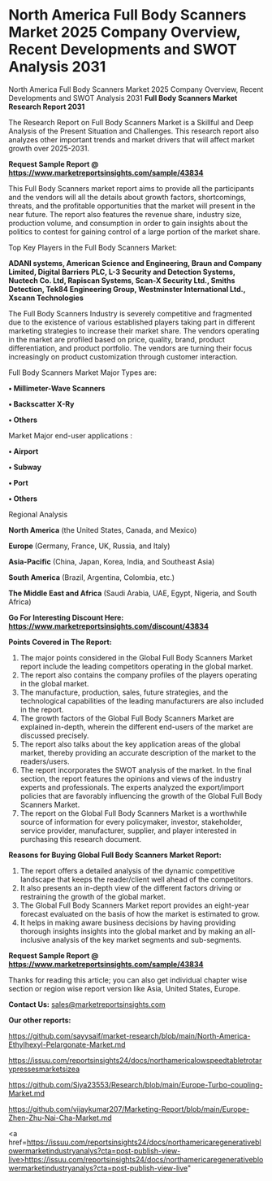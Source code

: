 # North America Full Body Scanners Market 2025 Company Overview, Recent Developments and SWOT Analysis 2031
North America Full Body Scanners Market 2025 Company Overview, Recent Developments and SWOT Analysis 2031
<strong>Full Body Scanners Market Research Report 2031</strong>

The Research Report on Full Body Scanners Market is a Skillful and Deep Analysis of the Present Situation and Challenges. This research report also analyzes other important trends and market drivers that will affect market growth over 2025-2031.

<strong>Request Sample Report @ <a href=https://www.marketreportsinsights.com/sample/43834>https://www.marketreportsinsights.com/sample/43834</a></strong>

This Full Body Scanners market report aims to provide all the participants and the vendors will all the details about growth factors, shortcomings, threats, and the profitable opportunities that the market will present in the near future. The report also features the revenue share, industry size, production volume, and consumption in order to gain insights about the politics to contest for gaining control of a large portion of the market share.

Top Key Players in the Full Body Scanners Market:

<strong>ADANI systems, American Science and Engineering, Braun and Company Limited, Digital Barriers PLC, L-3 Security and Detection Systems, Nuctech Co. Ltd, Rapiscan Systems, Scan-X Security Ltd., Smiths Detection, Tek84 Engineering Group, Westminster International Ltd., Xscann Technologies</strong>

The Full Body Scanners Industry is severely competitive and fragmented due to the existence of various established players taking part in different marketing strategies to increase their market share. The vendors operating in the market are profiled based on price, quality, brand, product differentiation, and product portfolio. The vendors are turning their focus increasingly on product customization through customer interaction.

Full Body Scanners Market Major Types are:

<strong>•  Millimeter-Wave Scanners

•  Backscatter X-Ry

•  Others</strong>

Market Major end-user applications :

<strong>•  Airport

•  Subway

•  Port

•  Others</strong>

Regional Analysis

</u><strong><b>North America</b></strong> (the United States, Canada, and Mexico)

<strong><b>Europe </b></strong>(Germany, France, UK, Russia, and Italy)

<strong><b>Asia-Pacific</b></strong> (China, Japan, Korea, India, and Southeast Asia)

<strong><b>South America</b></strong> (Brazil, Argentina, Colombia, etc.)

<strong><b>The Middle East and Africa</b></strong> (Saudi Arabia, UAE, Egypt, Nigeria, and South Africa)

<strong>Go For Interesting Discount Here: <a href=https://www.marketreportsinsights.com/discount/43834>https://www.marketreportsinsights.com/discount/43834</a></strong>

<strong>Points Covered in The Report:</strong>
<ol>
  <li>The major points considered in the Global Full Body Scanners Market report include the leading competitors operating in the global market.</li>
  <li>The report also contains the company profiles of the players operating in the global market.</li>
  <li>The manufacture, production, sales, future strategies, and the technological capabilities of the leading manufacturers are also included in the report.</li>
  <li>The growth factors of the Global Full Body Scanners Market are explained in-depth, wherein the different end-users of the market are discussed precisely.</li>
  <li>The report also talks about the key application areas of the global market, thereby providing an accurate description of the market to the readers/users.</li>
  <li>The report incorporates the SWOT analysis of the market. In the final section, the report features the opinions and views of the industry experts and professionals. The experts analyzed the export/import policies that are favorably influencing the growth of the Global Full Body Scanners Market.</li>
  <li>The report on the Global Full Body Scanners Market is a worthwhile source of information for every policymaker, investor, stakeholder, service provider, manufacturer, supplier, and player interested in purchasing this research document.</li>
</ol>
<strong>Reasons for Buying Global Full Body Scanners Market Report:</strong>

<ol>
  <li>The report offers a detailed analysis of the dynamic competitive landscape that keeps the reader/client well ahead of the competitors.</li>
  <li>It also presents an in-depth view of the different factors driving or restraining the growth of the global market.</li>
  <li>The Global Full Body Scanners Market report provides an eight-year forecast evaluated on the basis of how the market is estimated to grow.</li>
  <li>It helps in making aware business decisions by having providing thorough insights insights into the global market and by making an all-inclusive analysis of the key market segments and sub-segments.</li>
</ol>
<strong>Request Sample Report @ <a href=https://www.marketreportsinsights.com/sample/43834>https://www.marketreportsinsights.com/sample/43834</a></strong>


Thanks for reading this article; you can also get individual chapter wise section or region wise report version like Asia, United States, Europe.

<strong>Contact Us:</strong>
sales@marketreportsinsights.com

<strong>Our other reports:</strong>

<a href=https://github.com/sayysaif/market-research/blob/main/North-America-Ethylhexyl-Pelargonate-Market.md>https://github.com/sayysaif/market-research/blob/main/North-America-Ethylhexyl-Pelargonate-Market.md</a>

<a href=https://issuu.com/reportsinsights24/docs/northamericalowspeedtabletrotarypressesmarketsizea>https://issuu.com/reportsinsights24/docs/northamericalowspeedtabletrotarypressesmarketsizea</a>

<a href=https://github.com/Siya23553/Research/blob/main/Europe-Turbo-coupling-Market.md>https://github.com/Siya23553/Research/blob/main/Europe-Turbo-coupling-Market.md</a>

<a href=https://github.com/vijaykumar207/Marketing-Report/blob/main/Europe-Zhen-Zhu-Nai-Cha-Market.md>https://github.com/vijaykumar207/Marketing-Report/blob/main/Europe-Zhen-Zhu-Nai-Cha-Market.md</a>

<a href=https://issuu.com/reportsinsights24/docs/northamericaregenerativeblowermarketindustryanalys?cta=post-publish-view-live>https://issuu.com/reportsinsights24/docs/northamericaregenerativeblowermarketindustryanalys?cta=post-publish-view-live</a>"
